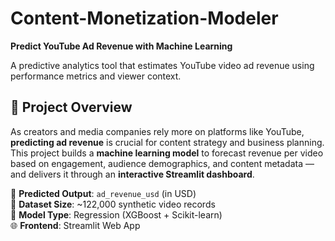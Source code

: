 # Content-Monetization-Modeler
**Predict YouTube Ad Revenue with Machine Learning**

A predictive analytics tool that estimates YouTube video ad revenue using performance metrics and viewer context.

## 🎯 Project Overview
As creators and media companies rely more on platforms like YouTube, **predicting ad revenue** is crucial for content strategy and business planning. This project builds a **machine learning model** to forecast revenue per video based on engagement, audience demographics, and content metadata — and delivers it through an **interactive Streamlit dashboard**.

🎯 **Predicted Output**: `ad_revenue_usd` (in USD)  
📁 **Dataset Size**: ~122,000 synthetic video records  
🔧 **Model Type**: Regression (XGBoost + Scikit-learn)  
🌐 **Frontend**: Streamlit Web App

